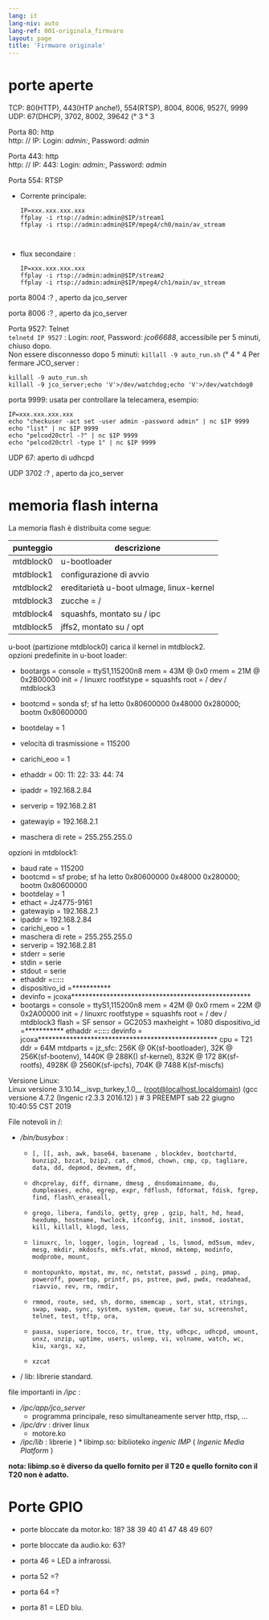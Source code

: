 ```yaml
---
lang: it
lang-niv: auto
lang-ref: 001-originala_firmvaro
layout: page
title: 'Firmware originale'
---
```


# porte aperte

TCP: 80(HTTP), 443(HTP anche!), 554(RTSP), 8004, 8006, 9527(, 9999  
UDP: 67(DHCP), 3702, 8002, 39642 (° 3 ° 3

Porta 80: http  
http: // IP: Login: _admin:_, Password: _admin_

Porta 443: http  
http: // IP: 443: Login: _admin:_, Password: _admin_

Porta 554: RTSP  
* Corrente principale: 



    ```
    IP=xxx.xxx.xxx.xxx
    ffplay -i rtsp://admin:admin@$IP/stream1
    ffplay -i rtsp://admin:admin@$IP/mpeg4/ch0/main/av_stream



    ```
* flux secondaire :



    ```
    IP=xxx.xxx.xxx.xxx
    ffplay -i rtsp://admin:admin@$IP/stream2
    ffplay -i rtsp://admin:admin@$IP/mpeg4/ch1/main/av_stream
    ````

porta 8004 :? , aperto da jco_server



porta 8006 :? , aperto da jco_server




Porta 9527: Telnet  
`telnetd IP 9527` : Login: _root_, Password: _jco66688_, accessibile per 5 minuti, chiuso dopo.  
Non essere disconnesso dopo 5 minuti: `killall -9 auto_run.sh`  (° 4 ° 4
Per fermare JCO_server : 
 
 

```
killall -9 auto_run.sh
killall -9 jco_server;echo 'V'>/dev/watchdog;echo 'V'>/dev/watchdog0
```

porta 9999: usata per controllare la telecamera, esempio:

```
IP=xxx.xxx.xxx.xxx
echo "checkuser -act set -user admin -password admin" | nc $IP 9999
echo "list" | nc $IP 9999
echo "pelcod20ctrl -?" | nc $IP 9999
echo "pelcod20ctrl -type 1" | nc $IP 9999
```

UDP 67: aperto di udhcpd

UDP 3702 :? , aperto da jco_server




# memoria flash interna
La memoria flash è distribuita come segue:

punteggio | descrizione |
--- | --- |
mtdblock0 | u-bootloader |
mtdblock1 | configurazione di avvio |
mtdblock2 | ereditarietà u-boot uImage, linux-kernel |
mtdblock3 | zucche = / |
mtdblock4 | squashfs, montato su / ipc |
mtdblock5 | jffs2, montato su / opt |

u-boot (partizione mtdblock0) carica il kernel in mtdblock2.  
opzioni predefinite in u-boot loader:  
* bootargs = console = ttyS1,115200n8 mem = 43M @ 0x0 rmem = 21M @ 0x2B00000 init = / linuxrc rootfstype = squashfs root = / dev / mtdblock3


* bootcmd = sonda sf; sf ha letto 0x80600000 0x48000 0x280000; bootm 0x80600000


* bootdelay = 1


* velocità di trasmissione = 115200


* carichi\_eoo = 1


* ethaddr = 00: 11: 22: 33: 44: 74


* ipaddr = 192.168.2.84


* serverip = 192.168.2.81


* gatewayip = 192.168.2.1


* maschera di rete = 255.255.255.0



opzioni in mtdblock1:
* baud rate = 115200
* bootcmd = sf probe; sf ha letto 0x80600000 0x48000 0x280000; bootm 0x80600000
* bootdelay = 1
* ethact = Jz4775-9161
* gatewayip = 192.168.2.1
* ipaddr = 192.168.2.84
* carichi\_eoo = 1
* maschera di rete = 255.255.255.0
* serverip = 192.168.2.81
* stderr = serie
* stdin = serie
* stdout = serie
* ethaddr =**:**:**:**:**:**
* dispositivo\_id =***********
* devinfo = jcoxa***************************************************
* bootargs = console = ttyS1,115200n8 mem = 42M @ 0x0 rmem = 22M @ 0x2A00000 init = / linuxrc rootfstype = squashfs root = / dev / mtdblock3 flash = SF sensor = GC2053 maxheight = 1080 dispositivo\_id =*********** ethaddr =**:**:**:**:**:** devinfo = jcoxa*************************************************** cpu = T21 ddr = 64M mtdparts = jz\_sfc: 256K @ 0K(sf-bootloader), 32K @ 256K(sf-bootenv), 1440K @ 288K() sf-kernel), 832K @ 172 8K(sf-rootfs), 4928K @ 2560K(sf-ipcfs), 704K @ 7488 K(sf-miscfs)


Versione Linux:  
Linux versione 3.10.14\_\_isvp\_turkey\_1.0\_\_ (root@localhost.localdomain) (gcc versione 4.7.2 (Ingenic r2.3.3 2016.12) ) # 3 PREEMPT sab 22 giugno 10:40:55 CST 2019


File notevoli in /:
* _/bin/busybox_ : 
  *     [, [[, ash, awk, base64, basename , blockdev, bootchartd, bunzip2, bzcat, bzip2, cat, chmod, chown, cmp, cp, tagliare, data, dd, depmod, devmem, df,
  *     dhcprelay, diff, dirname, dmesg , dnsdomainname, du, dumpleases, echo, egrep, expr, fdflush, fdformat, fdisk, fgrep, find, flash\_eraseall,
  *     grego, libera, fandilo, getty, grep , gzip, halt, hd, head, hexdump, hostname, hwclock, ifconfig, init, insmod, iostat, kill, killall, klogd, less,
  *     linuxrc, ln, logger, login, logread , ls, lsmod, md5sum, mdev, mesg, mkdir, mkdosfs, mkfs.vfat, mknod, mktemp, modinfo, modprobe, mount,
  *     montopunkto, mpstat, mv, nc, netstat, passwd , ping, pmap, poweroff, powertop, printf, ps, pstree, pwd, pwdx, readahead, riavvio, rev, rm, rmdir,
  *     rmmod, route, sed, sh, dormo, smemcap , sort, stat, strings, swap, swap, sync, system, system, queue, tar su, screenshot, telnet, test, tftp, ora,
  *     pausa, superiore, tocco, tr, true, tty, udhcpc, udhcpd, umount, unxz, unzip, uptime, users, usleep, vi, volname, watch, wc, kiu, xargs, xz,
  *     xzcat

* / lib: librerie standard.



file importanti in _/ipc_ :
* _/ipc/app/jco\_server_
  * programma principale, reso simultaneamente server http, rtsp, ...
* _/ipc/drv_ : driver linux
  * motore.ko
* _/ipc/lib_ : librerie
)  * libimp.so: biblioteko _ingenic_ _IMP_ ( _Ingenic Media Platform_ )


**nota: libimp.so è diverso da quello fornito per il T20 e quello fornito con il T20 non è adatto.**

# Porte GPIO

* porte bloccate da motor.ko: 18? 38 39 40 41 47 48 49 60?


* porte bloccate da audio.ko: 63?


* porta 46 = LED a infrarossi.


* porta 52 =?


* porta 64 =?


* porta 81 = LED blu.




